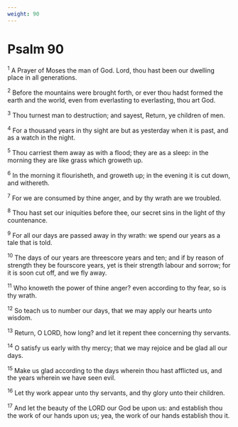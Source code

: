 ```yaml
---
weight: 90
---
```


# Psalm 90

<sup>1</sup> A Prayer of Moses the man of God. Lord, thou hast been our dwelling place in all generations. 

<sup>2</sup> Before the mountains were brought forth, or ever thou hadst formed the earth and the world, even from everlasting to everlasting, thou art God. 

<sup>3</sup> Thou turnest man to destruction; and sayest, Return, ye children of men. 

<sup>4</sup> For a thousand years in thy sight are but as yesterday when it is past, and as a watch in the night. 

<sup>5</sup> Thou carriest them away as with a flood; they are as a sleep: in the morning they are like grass which groweth up. 

<sup>6</sup> In the morning it flourisheth, and groweth up; in the evening it is cut down, and withereth. 

<sup>7</sup> For we are consumed by thine anger, and by thy wrath are we troubled. 

<sup>8</sup> Thou hast set our iniquities before thee, our secret sins in the light of thy countenance. 

<sup>9</sup> For all our days are passed away in thy wrath: we spend our years as a tale that is told. 

<sup>10</sup> The days of our years are threescore years and ten; and if by reason of strength they be fourscore years, yet is their strength labour and sorrow; for it is soon cut off, and we fly away. 

<sup>11</sup> Who knoweth the power of thine anger? even according to thy fear, so is thy wrath. 

<sup>12</sup> So teach us to number our days, that we may apply our hearts unto wisdom. 

<sup>13</sup> Return, O LORD, how long? and let it repent thee concerning thy servants. 

<sup>14</sup> O satisfy us early with thy mercy; that we may rejoice and be glad all our days. 

<sup>15</sup> Make us glad according to the days wherein thou hast afflicted us, and the years wherein we have seen evil. 

<sup>16</sup> Let thy work appear unto thy servants, and thy glory unto their children. 

<sup>17</sup> And let the beauty of the LORD our God be upon us: and establish thou the work of our hands upon us; yea, the work of our hands establish thou it. 


